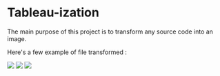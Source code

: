 # Tableau-ization
The main purpose of this project is to transform any source code into an image.

Here's a few example of file transformed : 

![]({{site.baseurl}}//Agent.java.png)
![]({{site.baseurl}}//AgentLucas.java.png)
![]({{site.baseurl}}//AgentDavid.java.png)



